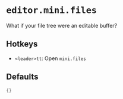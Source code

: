 # `editor.mini.files`

What if your file tree were an editable buffer?

## Hotkeys

- `<leader>tt`: Open `mini.files`

## Defaults

```lua
{}
```
